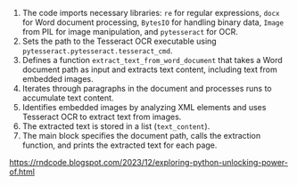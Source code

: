 1. The code imports necessary libraries: `re` for regular expressions, `docx` for Word document processing, `BytesIO` for handling binary data, `Image` from PIL for image manipulation, and `pytesseract` for OCR.
2. Sets the path to the Tesseract OCR executable using `pytesseract.pytesseract.tesseract_cmd`.
3. Defines a function `extract_text_from_word_document` that takes a Word document path as input and extracts text content, including text from embedded images.
4. Iterates through paragraphs in the document and processes runs to accumulate text content.
5. Identifies embedded images by analyzing XML elements and uses Tesseract OCR to extract text from images.
6. The extracted text is stored in a list (`text_content`).
7. The main block specifies the document path, calls the extraction function, and prints the extracted text for each page.

 
https://rndcode.blogspot.com/2023/12/exploring-python-unlocking-power-of.html
